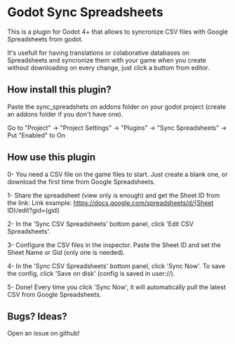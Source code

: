 # Godot Sync Spreadsheets

This is a plugin for Godot 4+ that allows to syncronize CSV files with Google Spreadsheets from godot. 

It's usefull for having translations or colaborative databases on Spreadsheets and  syncronize them with your game when you create without downloading on every change, just click a buttom from editor.

## How install this plugin?

Paste the sync_spreadshets on addons folder on your godot project (create an addons folder if you don't have one).

Go to "Project" -> "Project Settings" -> "Plugins" -> "Sync Spreadsheets" -> Put "Enabled" to On


## How use this plugin

0- You need a CSV file on the game files to start. Just create a blank one, or download the first time from Google Spreadsheets.

1- Share the spreadsheet (view only is enough) and get the Sheet ID from the link:
Link example: https://docs.google.com/spreadsheets/d/{Sheet ID}/edit?gid={gid}

2-  In the 'Sync CSV Spreadsheets' bottom panel, click 'Edit CSV Spreadsheets'.

3- Configure the CSV files in the inspector. Paste the Sheet ID and set the Sheet Name or Gid (only one is needed).

4- In the 'Sync CSV Spreadsheets' bottom panel, click 'Sync Now'. To save the config, click 'Save on disk' (config is saved in user://).

5- Done! Every time you click 'Sync Now', it will automatically pull the latest CSV from Google Spreadsheets.

## Bugs? Ideas?

Open an issue on github!